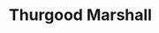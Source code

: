 ---
pid: MX198
title: Thurgood Marshall
location_transcription: Malcolm X Park
zipcode: '19319'
outside_phl: 'Cheyney PA '
neighborhood: 
age: '12'
age_range: 6-13
instagram: 
image_file_name: MX_198.jpg
proposal_transcription: |-
  Thurgood Marshall
  SC judge
topic: African Americans,Figure,Politics
topic_summary: 0, 0, 0
type: Sculpture Statue
keywords_other: thurgood marshall, supreme court, judge, judicial system
credit: Darryl Stukes
image_labels: 
twitter: 
facebook: 
permalink: "/monuments/mx198/"
layout: item-page
---